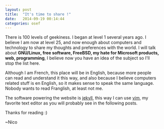 ```yaml
---
layout: post
title:  "It's time to share !"
date:   2014-09-19 00:14:44
categories: osef
---
```

There is 100 levels of geekiness. I began at level 1 several years ago. I believe I am now at level 25, and now enough about computers and technology to share my thoughts and preferences with the world.
I will talk about **GNU/Linux, free software, FreeBSD, my hate for Microsoft products, web, programming**, I believe now you have an idea of the subject so I'll stop the list here.

Although I am French, this place will be in English, because more people can read and understand it this way, and also because I believe computers related stuff is en English, so it makes sense to speak the same language. Nobody wants to read Franglish, at least not me.

The software powering the website is [jekyll][], this way I can use [vim][], my favorite text editor as you will probably see in the following posts.

Thanks for reading :)

~Nico

[jekyll]: http://jekyllrb.com/
[vim]: http://www.vim.org
